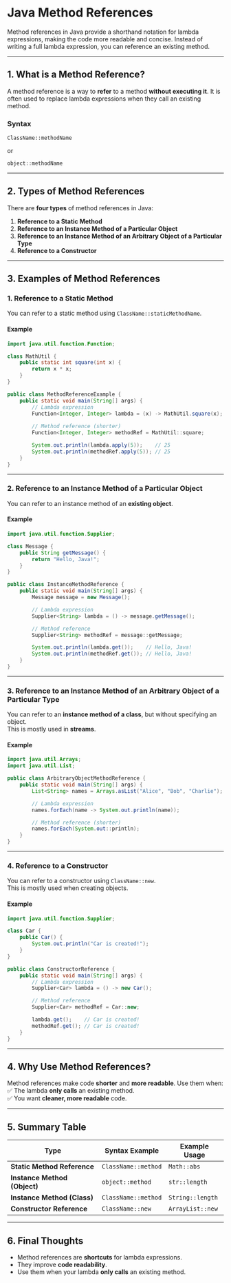 # Java Method References

Method references in Java provide a shorthand notation for lambda expressions, making the code more readable and concise. Instead of writing a full lambda expression, you can reference an existing method.

---

## 1. What is a Method Reference?
A method reference is a way to **refer** to a method **without executing it**. It is often used to replace lambda expressions when they call an existing method.

### Syntax
```
ClassName::methodName
```
or
```java
object::methodName
```

---

## 2. Types of Method References
There are **four types** of method references in Java:

1. **Reference to a Static Method**  
2. **Reference to an Instance Method of a Particular Object**  
3. **Reference to an Instance Method of an Arbitrary Object of a Particular Type**  
4. **Reference to a Constructor**  

---

## 3. Examples of Method References

### 1. Reference to a Static Method
You can refer to a static method using `ClassName::staticMethodName`.

#### Example
```java
import java.util.function.Function;

class MathUtil {
    public static int square(int x) {
        return x * x;
    }
}

public class MethodReferenceExample {
    public static void main(String[] args) {
        // Lambda expression
        Function<Integer, Integer> lambda = (x) -> MathUtil.square(x);
        
        // Method reference (shorter)
        Function<Integer, Integer> methodRef = MathUtil::square;

        System.out.println(lambda.apply(5));    // 25
        System.out.println(methodRef.apply(5)); // 25
    }
}
```

---

### 2. Reference to an Instance Method of a Particular Object
You can refer to an instance method of an **existing object**.

#### Example
```java
import java.util.function.Supplier;

class Message {
    public String getMessage() {
        return "Hello, Java!";
    }
}

public class InstanceMethodReference {
    public static void main(String[] args) {
        Message message = new Message();

        // Lambda expression
        Supplier<String> lambda = () -> message.getMessage();

        // Method reference
        Supplier<String> methodRef = message::getMessage;

        System.out.println(lambda.get());    // Hello, Java!
        System.out.println(methodRef.get()); // Hello, Java!
    }
}
```

---

### 3. Reference to an Instance Method of an Arbitrary Object of a Particular Type
You can refer to an **instance method of a class**, but without specifying an object.  
This is mostly used in **streams**.

#### Example
```java
import java.util.Arrays;
import java.util.List;

public class ArbitraryObjectMethodReference {
    public static void main(String[] args) {
        List<String> names = Arrays.asList("Alice", "Bob", "Charlie");

        // Lambda expression
        names.forEach(name -> System.out.println(name));

        // Method reference (shorter)
        names.forEach(System.out::println);
    }
}
```

---

### 4. Reference to a Constructor
You can refer to a constructor using `ClassName::new`.  
This is mostly used when creating objects.

#### Example
```java
import java.util.function.Supplier;

class Car {
    public Car() {
        System.out.println("Car is created!");
    }
}

public class ConstructorReference {
    public static void main(String[] args) {
        // Lambda expression
        Supplier<Car> lambda = () -> new Car();

        // Method reference
        Supplier<Car> methodRef = Car::new;

        lambda.get();    // Car is created!
        methodRef.get(); // Car is created!
    }
}
```

---

## 4. Why Use Method References?
Method references make code **shorter** and **more readable**. Use them when:
✅ The lambda **only calls** an existing method.  
✅ You want **cleaner, more readable** code.

---

## 5. Summary Table

| Type                           | Syntax Example        | Example Usage |
|--------------------------------|----------------------|---------------|
| **Static Method Reference**    | `ClassName::method` | `Math::abs`   |
| **Instance Method (Object)**   | `object::method`    | `str::length` |
| **Instance Method (Class)**    | `ClassName::method` | `String::length` |
| **Constructor Reference**      | `ClassName::new`    | `ArrayList::new` |

---

## 6. Final Thoughts
- Method references are **shortcuts** for lambda expressions.
- They improve **code readability**.
- Use them when your lambda **only calls** an existing method.

